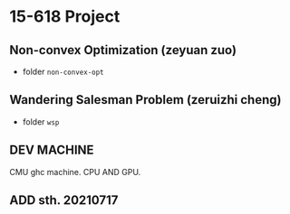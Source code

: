 # 15-618 Project

## Non-convex Optimization (zeyuan zuo)
- folder ```non-convex-opt```
## Wandering Salesman Problem (zeruizhi cheng)
- folder ```wsp```
## DEV MACHINE
CMU ghc machine. CPU AND GPU.
## ADD sth. 20210717
